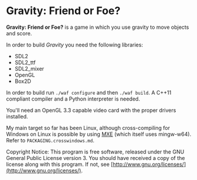 Gravity: Friend or Foe?
=======================

**Gravity: Friend or Foe?** is a game in which you use gravity to move
objects and score.

In order to build _Gravity_ you need the following libraries:

 - SDL2
 - SDL2_ttf
 - SDL2_mixer
 - OpenGL
 - Box2D

In order to build run `./waf configure` and then `./waf build`. A
C++11 compliant compiler and a Python interpreter is needed.

You'll need an OpenGL 3.3 capable video card with the proper drivers
installed.

My main target so far has been Linux, although cross-compiling for
Windows on Linux is possible by using [MXE](http://mxe.cc) (which
itself uses mingw-w64). Refer to `PACKAGING.crosswindows.md`.

Copyright Notice: This program is free software, released under the
GNU General Public License version 3. You should have received a copy
of the license along with this program.  If not, see
[http://www.gnu.org/licenses/](http://www.gnu.org/licenses/).
